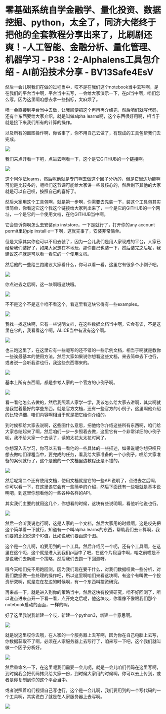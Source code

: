 # 零基础系统自学金融学、量化投资、数据挖掘、python，太全了，同济大佬终于把他的全套教程分享出来了，比刷剧还爽！-人工智能、金融分析、量化管理、机器学习 - P38：2-Alphalens工具包介绍 - AI前沿技术分享 - BV13Safe4EsV

然后一会儿啊我们在做的过程当中，哎不是在我们这个notebook当中去写啊，是在我们的平台当中啊，平台当中去写，一会给大家演示一下，在pi当中啊，咱们怎么写，因为这里啊咱想去拿一些指标，太麻烦了。

咱一会直接到平台当中去做，让我顺便把这个再再再介绍完，然后咱们就写代码，还有个东西要给大家介绍，就是叫做alpha learns啊，这个东西很好用啊，相当于就是接下来我们所有的计算的操作。

以及所有的画图操作啊，你省事了，你不用自己去做了，有现成的工具包帮我们去完成。

![](img/50b0a1f0ed8fd92a5733edab4d67b17a_1.png)

我们来点开看一下吧，点进去啊看一下，这个是它GITHUB的一个链接啊。

![](img/50b0a1f0ed8fd92a5733edab4d67b17a_3.png)

这个阿尔法learns，然后呢他就是专门啊去做这个因子分析的，但是它里边功能啊可能是比较多的，呃咱们这节课可能给大家讲一些最核心的，然后剩下其他的大家就是可以自己哎，按照自己的喜好了。

然后大家用这个工具包啊，就是第一步啊，你需要去先装一下，装这个工具包其实很简单，你看这它这个我这个链接给大家列出来了，一个是它的GITHUB的一个网址，一个是它的一个使用文档，在他GITHUB当中啊。

它会告诉你啊怎么去安装pip inststore，一下是就行了，打开你的any account permit里边pip install e一下啊，这就完事了，安装非常简单。

但是大家其实你也可以不用去装了，因为一会儿我们是用人家现成的平台，人家已经帮我们装好了，如果大家想在本地玩，那你自己也装一下，然后装完之后呢，我建议这样就是可以看一看它的一个使用文档。

然后他的一些给三跑建议大家看什么，你可以看一看，这里它有很多个小例子吧。

![](img/50b0a1f0ed8fd92a5733edab4d67b17a_5.png)

你点进去之后啊，这一块啊哦这块哦。

![](img/50b0a1f0ed8fd92a5733edab4d67b17a_7.png)

不不是这个不是这个咱不看这个，看这里看这块它得有一些examples。

![](img/50b0a1f0ed8fd92a5733edab4d67b17a_9.png)

我找一找这块啊，它有一些说明文档，在这些数据文档当中啊，它会有诶，不是这里在它的，我看看这个啊，ALICE当中有没有这个啊。



![](img/50b0a1f0ed8fd92a5733edab4d67b17a_11.png)

也三跑这里了，在这里它有一些呃写的还不错的一些示例文档，相当于啊就是教你一些诶最基本的使用方法，然后大家如果说你想看这些文档，来去简单去下也行，或者说一会听我讲也行，我这些东西哪来的。



![](img/50b0a1f0ed8fd92a5733edab4d67b17a_13.png)

基本上所有东西啊，都是参考人家的一个官方的小例子啊。

![](img/50b0a1f0ed8fd92a5733edab4d67b17a_15.png)

看一看他怎么去做的，然后我照着人家学一学，我该怎么给大家去讲啊，其实啊就是我觉着最好的学些东西，就是官方文档，还有一些官方的小例子，这里啊他介绍的比较详细，咱们内容啊相当于就是把它给你介绍的。

到时候都给大家去说啊，这些图什么意思，把他给你介绍这些所有东西啊，咱们给大家总结起来了啊，然后咱们一步一步照着去做，这里它有一个非常详细的小例子呃，我不给大家一个去读了，读的太花太太花时间了。

你想深入去学习，你可以去看一看他的一些具体的一些描述，如果说呢你想只哎只想去做咱们课程当中，要完成的任务，看我给大家准备的一个小例子，哎给大家准备的案例就行了，这个是他的一个文档里边教程还是不错的。



![](img/50b0a1f0ed8fd92a5733edab4d67b17a_17.png)

然后呢第二个还有使用文档，使用文档就是它的一些API说明了，点进去之后啊，你可以看一下，在这里诶它会有一些简单的介绍，然后下面还有一些呃就是基本说明吧，到这里你想看他的一些各种各样的API。

其实我们主要的就用这几个，你想看的时候，这块有些说明啊，看他听他说也行。

![](img/50b0a1f0ed8fd92a5733edab4d67b17a_19.png)

然后一会听我说也行啊，这是人家的一个文档，然后大家用的时候啊，这是哎先把这个简单看一下就行，知道有一个叫alpha learns的东西，帮助我们去计算啊，我们要的比如说这个IC值，比如说我们要画这个图。

这个是一会儿啊，咱要用到的一个工具，然后介绍另一个呃，还有个工具啊，在这里在这个呃，这个就是进入到我们pi当中了吧，在这个片段当中啊，咱之前哎是不是说我们去新建一个策略，然后我们去跑一下回测呀。

哦今天咱们先不用跑回测，因为我们现在要干什么，对我们数据哎做一些分析，对我们数据做一些处理的操作吧，所以这里啊咱们来看这块啊，有这个有叫做一个投资研究啊，就是左在左边的时候啊，有一个东西叫投资研究。

再来点一下，就是进入到你的策略当中，然后这块有投资研究，咱不好回测了，所以说点进来点开一下看一看，点开完之后呢，他这块哎，你看像不像跟我们那个notebook启动的画面，一样的啊。

好了这里我说我新建一个哎，新建一个python3，新建一个意思啊。

![](img/50b0a1f0ed8fd92a5733edab4d67b17a_21.png)

就是说这里哎你去哦，在人家的一个服务器上去写啊，因为你在自己电脑上去写，你数据获取不了啊，必须在人家服务器上去写行了，咱来写一下吧，这个我们就叫做一个因子分析好。



![](img/50b0a1f0ed8fd92a5733edab4d67b17a_23.png)

然后重命名一下，在这里呢我们需要一会儿呃，就是一会儿咱们代码在这里写啊，到时候我会把代码拷贝给大家一份，到时候大家用的时候啊，你可以去上传到，或者是你复制到你的这个平台当中。

或者说照着咱们视频自己写也行，这个是一会儿啊，我们要用到的一个写代码的一个工具啊，其实说白了就是在人家服务器上去写啊。



![](img/50b0a1f0ed8fd92a5733edab4d67b17a_25.png)